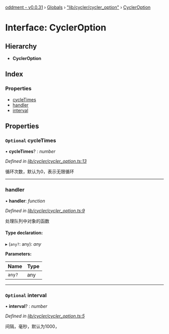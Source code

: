[oddment - v0.0.31](../README.md) › [Globals](../globals.md) › ["lib/cycler/cycler_option"](../modules/_lib_cycler_cycler_option_.md) › [CyclerOption](_lib_cycler_cycler_option_.cycleroption.md)

# Interface: CyclerOption

## Hierarchy

* **CyclerOption**

## Index

### Properties

* [cycleTimes](_lib_cycler_cycler_option_.cycleroption.md#optional-cycletimes)
* [handler](_lib_cycler_cycler_option_.cycleroption.md#handler)
* [interval](_lib_cycler_cycler_option_.cycleroption.md#optional-interval)

## Properties

### `Optional` cycleTimes

• **cycleTimes**? : *number*

*Defined in [lib/cycler/cycler_option.ts:13](https://github.com/youkaisteve/oddment/blob/f5b6389/lib/cycler/cycler_option.ts#L13)*

循环次数，默认为0，表示无限循环

___

###  handler

• **handler**: *function*

*Defined in [lib/cycler/cycler_option.ts:9](https://github.com/youkaisteve/oddment/blob/f5b6389/lib/cycler/cycler_option.ts#L9)*

处理队列中对象的函数

#### Type declaration:

▸ (`any?`: any): *any*

**Parameters:**

Name | Type |
------ | ------ |
`any?` | any |

___

### `Optional` interval

• **interval**? : *number*

*Defined in [lib/cycler/cycler_option.ts:5](https://github.com/youkaisteve/oddment/blob/f5b6389/lib/cycler/cycler_option.ts#L5)*

间隔，毫秒，默认为1000，
